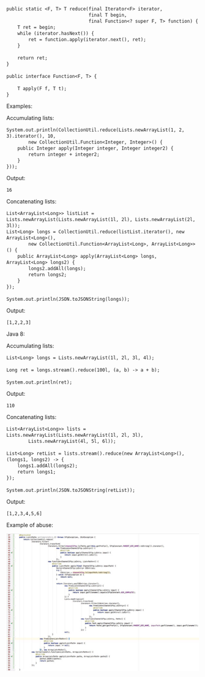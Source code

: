     public static <F, T> T reduce(final Iterator<F> iterator,
                                  final T begin,
                                  final Function<? super F, T> function) {
        T ret = begin;
        while (iterator.hasNext()) {
            ret = function.apply(iterator.next(), ret);
        }

        return ret;
    }

    public interface Function<F, T> {

        T apply(F f, T t);
    }


Examples:

Accumulating lists:

    System.out.println(CollectionUtil.reduce(Lists.newArrayList(1, 2, 3).iterator(), 10,
            new CollectionUtil.Function<Integer, Integer>() {
        public Integer apply(Integer integer, Integer integer2) {
            return integer + integer2;
        }
    }));

Output:

    16

Concatenating lists:

    List<ArrayList<Long>> listList = Lists.newArrayList(Lists.newArrayList(1l, 2l), Lists.newArrayList(2l, 3l));
    List<Long> longs = CollectionUtil.reduce(listList.iterator(), new ArrayList<Long>(),
            new CollectionUtil.Function<ArrayList<Long>, ArrayList<Long>>() {
        public ArrayList<Long> apply(ArrayList<Long> longs, ArrayList<Long> longs2) {
            longs2.addAll(longs);
            return longs2;
        }
    });

    System.out.println(JSON.toJSONString(longs));

Output:

    [1,2,2,3]

Java 8:

Accumulating lists:

    List<Long> longs = Lists.newArrayList(1l, 2l, 3l, 4l);

    Long ret = longs.stream().reduce(100l, (a, b) -> a + b);

    System.out.println(ret);

Output:

    110

Concatenating lists:

    List<ArrayList<Long>> lists = Lists.newArrayList(Lists.newArrayList(1l, 2l, 3l),
            Lists.newArrayList(4l, 5l, 6l));

    List<Long> retList = lists.stream().reduce(new ArrayList<Long>(), (longs1, longs2) -> {
        longs1.addAll(longs2);
        return longs1;
    });

    System.out.println(JSON.toJSONString(retList));

Output:

    [1,2,3,4,5,6]


Example of abuse:

![](../media/pic/1.pic.jpg)
